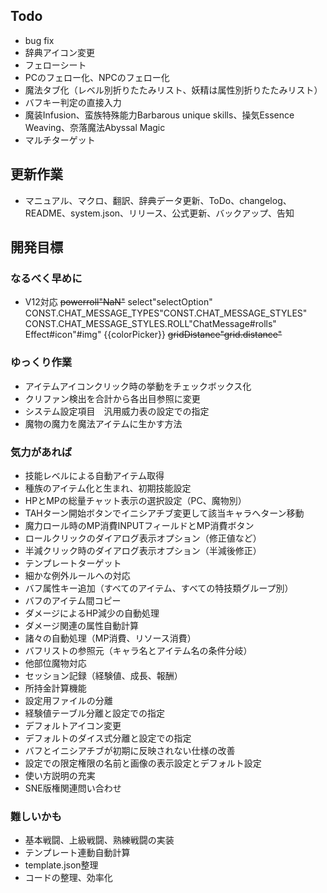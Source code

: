 ## Todo
- bug fix
- 辞典アイコン変更
- フェローシート
- PCのフェロー化、NPCのフェロー化
- 魔法タブ化（レベル別折りたたみリスト、妖精は属性別折りたたみリスト）
- バフキー判定の直接入力
- 魔装Infusion、蛮族特殊能力Barbarous unique skills、操気Essence Weaving、奈落魔法Abyssal Magic
- マルチターゲット

## 更新作業
- マニュアル、マクロ、翻訳、辞典データ更新、ToDo、changelog、README、system.json、リリース、公式更新、バックアップ、告知

## 開発目標
### なるべく早めに
- V12対応
    ~~powerroll"NaN"~~
    select"selectOption"
    CONST.CHAT_MESSAGE_TYPES"CONST.CHAT_MESSAGE_STYLES"
    CONST.CHAT_MESSAGE_STYLES.ROLL"ChatMessage#rolls"
    Effect#icon"#img"
    {{colorPicker}}<color-picker>
    ~~gridDistance"grid.distance"~~
### ゆっくり作業
- アイテムアイコンクリック時の挙動をチェックボックス化
- クリファン検出を合計から各出目参照に変更
- システム設定項目　汎用威力表の設定での指定
- 魔物の魔力を魔法アイテムに生かす方法
### 気力があれば
- 技能レベルによる自動アイテム取得
- 種族のアイテム化と生まれ、初期技能設定
- HPとMPの総量チャット表示の選択設定（PC、魔物別）
- TAHターン開始ボタンでイニシアチブ変更して該当キャラへターン移動
- 魔力ロール時のMP消費INPUTフィールドとMP消費ボタン
- ロールクリックのダイアログ表示オプション（修正値など）
- 半減クリック時のダイアログ表示オプション（半減後修正）
- テンプレートターゲット
- 細かな例外ルールへの対応
- バフ属性キー追加（すべてのアイテム、すべての特技類グループ別）
- バフのアイテム間コピー
- ダメージによるHP減少の自動処理
- ダメージ関連の属性自動計算
- 諸々の自動処理（MP消費、リソース消費）
- バフリストの参照元（キャラ名とアイテム名の条件分岐）
- 他部位魔物対応
- セッション記録（経験値、成長、報酬）
- 所持金計算機能
- 設定用ファイルの分離
- 経験値テーブル分離と設定での指定
- デフォルトアイコン変更
- デフォルトのダイス式分離と設定での指定
- バフとイニシアチブが初期に反映されない仕様の改善
- 設定での限定権限の名前と画像の表示設定とデフォルト設定
- 使い方説明の充実
- SNE版権関連問い合わせ
### 難しいかも
- 基本戦闘、上級戦闘、熟練戦闘の実装
- テンプレート連動自動計算
- template.json整理
- コードの整理、効率化
